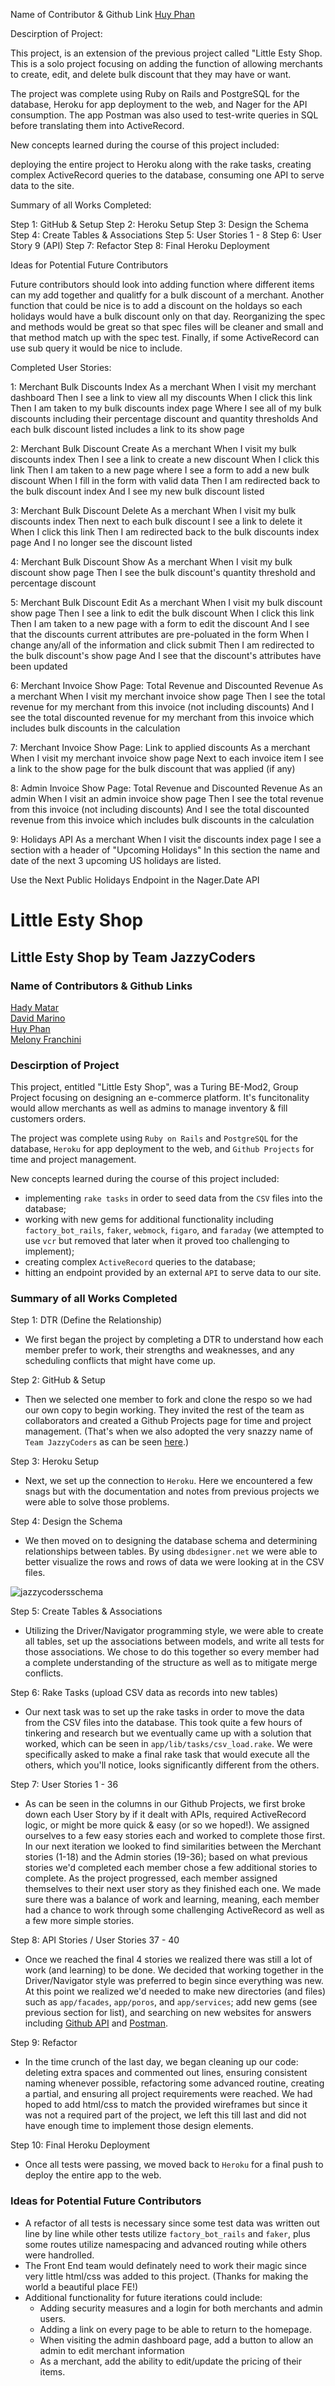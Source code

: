 Name of Contributor & Github Link
[Huy Phan](https://github.com/HuyPhan2025)

Descirption of Project:

This project, is an extension of the previous project called "Little Esty Shop.  This is a solo project focusing on adding the function of allowing merchants to create, edit, and delete bulk discount that they may have or want.  

The project was complete using Ruby on Rails and PostgreSQL for the database, Heroku for app deployment to the web, and Nager for the API consumption. The app Postman was also used to test-write queries in SQL before translating them into ActiveRecord.

New concepts learned during the course of this project included:

deploying the entire project to Heroku along with the rake tasks,
creating complex ActiveRecord queries to the database,
consuming one API to serve data to the site.

Summary of all Works Completed:

Step 1: GitHub & Setup
Step 2: Heroku Setup
Step 3: Design the Schema
Step 4: Create Tables & Associations
Step 5: User Stories 1 - 8
Step 6: User Story 9 (API)
Step 7: Refactor
Step 8: Final Heroku Deployment

Ideas for Potential Future Contributors

Future contributors should look into adding function where different items can my add together and qualitfy for a bulk discount of a merchant.  Another function that could be nice is to add a discount on the holdays so each holidays would have a bulk discount only on that day.  Reorganizing the spec and methods would be great so that spec files will be cleaner and small and that method match up with the spec test. Finally, if some ActiveRecord can use sub query it would be nice to include.  

Completed User Stories:

1: Merchant Bulk Discounts Index
As a merchant When I visit my merchant dashboard Then I see a link to view all my discounts When I click this link Then I am taken to my bulk discounts index page Where I see all of my bulk discounts including their percentage discount and quantity thresholds And each bulk discount listed includes a link to its show page

2: Merchant Bulk Discount Create
As a merchant When I visit my bulk discounts index Then I see a link to create a new discount When I click this link Then I am taken to a new page where I see a form to add a new bulk discount When I fill in the form with valid data Then I am redirected back to the bulk discount index And I see my new bulk discount listed

3: Merchant Bulk Discount Delete
As a merchant When I visit my bulk discounts index Then next to each bulk discount I see a link to delete it When I click this link Then I am redirected back to the bulk discounts index page And I no longer see the discount listed

4: Merchant Bulk Discount Show
As a merchant When I visit my bulk discount show page Then I see the bulk discount's quantity threshold and percentage discount

5: Merchant Bulk Discount Edit
As a merchant When I visit my bulk discount show page Then I see a link to edit the bulk discount When I click this link Then I am taken to a new page with a form to edit the discount And I see that the discounts current attributes are pre-poluated in the form When I change any/all of the information and click submit Then I am redirected to the bulk discount's show page And I see that the discount's attributes have been updated

6: Merchant Invoice Show Page: Total Revenue and Discounted Revenue
As a merchant When I visit my merchant invoice show page Then I see the total revenue for my merchant from this invoice (not including discounts) And I see the total discounted revenue for my merchant from this invoice which includes bulk discounts in the calculation

7: Merchant Invoice Show Page: Link to applied discounts
As a merchant When I visit my merchant invoice show page Next to each invoice item I see a link to the show page for the bulk discount that was applied (if any)

8: Admin Invoice Show Page: Total Revenue and Discounted Revenue
As an admin When I visit an admin invoice show page Then I see the total revenue from this invoice (not including discounts) And I see the total discounted revenue from this invoice which includes bulk discounts in the calculation

9: Holidays API
As a merchant When I visit the discounts index page I see a section with a header of "Upcoming Holidays" In this section the name and date of the next 3 upcoming US holidays are listed.

Use the Next Public Holidays Endpoint in the Nager.Date API
# Little Esty Shop

## Little Esty Shop by Team JazzyCoders

### Name of Contributors & Github Links

[Hady Matar](https://github.com/hadyematar23)<br>
[David Marino](https://github.com/davejm8)<br>
[Huy Phan](https://github.com/HuyPhan2025)<br>
[Melony Franchini](https://github.com/MelTravelz)<br>

### Descirption of Project
This project, entitled "Little Esty Shop", was a Turing BE-Mod2, Group Project focusing on designing an e-commerce platform. It's funcitonality would allow merchants as well as admins to manage inventory & fill customers orders. 

The project was complete using `Ruby on Rails` and `PostgreSQL` for the database, `Heroku` for app deployment to the web, and `Github Projects` for time and project management. 

New concepts learned during the course of this project included: 
- implementing `rake tasks` in order to seed data from the `CSV` files into the database; 
- working with new gems for additional functionality including `factory_bot_rails`, `faker`, `webmock`, `figaro`, and `faraday` (we attempted to use `vcr` but removed that later when it proved too challenging to implement);
- creating complex `ActiveRecord` queries to the database; 
- hitting an endpoint provided by an external `API` to serve data to our site.

### Summary of all Works Completed
Step 1: DTR (Define the Relationship) 
- We first began the project by completing a DTR to understand how each member prefer to work, their strengths and weaknesses, and any scheduling conflicts that might have come up.

Step 2: GitHub & Setup 
- Then we selected one member to fork and clone the respo so we had our own copy to begin working. They invited the rest of the team as collaborators and created a Github Projects page for time and project management. (That's when we also adopted the very snazzy name of `Team JazzyCoders` as can be seen [here](https://github.com/users/hadyematar23/projects/1).)

Step 3: Heroku Setup
- Next, we set up the connection to `Heroku`. Here we encountered a few snags but with the documentation and notes from previous projects we were able to solve those problems.

Step 4: Design the Schema 
- We then moved on to designing the database schema and determining relationships between tables. By using `dbdesigner.net` we were able to better visualize the rows and rows of data we were looking at in the CSV files. 

![jazzycodersschema](app/assets/images/jazzycodersschema.png)

Step 5: Create Tables & Associations
- Utilizing the Driver/Navigator programming style, we were able to create all tables, set up the associations between models, and write all tests for those associations. We chose to do this together so every member had a complete understanding of the structure as well as to mitigate merge conflicts. 

Step 6: Rake Tasks (upload CSV data as records into new tables)
- Our next task was to set up the rake tasks in order to move the data from the CSV files into the database. This took quite a few hours of tinkering and research but we eventually came up with a solution that worked, which can be seen in `app/lib/tasks/csv_load.rake`. We were specifically asked to make a final rake task that would execute all the others, which you'll notice, looks significantly different from the others. 

Step 7: User Stories 1 - 36
- As can be seen in the columns in our Github Projects, we first broke down each User Story by if it dealt with APIs, required ActiveRecord logic, or might be more quick & easy (or so we hoped!). We assigned ourselves to a few easy stories each and worked to complete those first. In our next iteration we looked to find similarities between the Merchant stories (1-18) and the Admin stories (19-36); based on what previous stories we'd completed each member chose a few additional stories to complete. 
As the project progressed, each member assigned themselves to their next user story as they finished each one. We made sure there was a balance of work and learning, meaning, each member had a chance to work through some challenging ActiveRecord as well as a few more simple stories. 

Step 8: API Stories / User Stories 37 - 40
- Once we reached the final 4 stories we realized there was still a lot of work (and learning) to be done. We decided that working together in the Driver/Navigator style was preferred to begin since everything was new. At this point we realized we'd needed to make new directories (and files) such as `app/facades`, `app/poros`, and `app/services`; add new gems (see previous section for list), and searching on new websites for answers including [Github API](https://docs.github.com/en/rest?apiVersion=2022-11-28) and [Postman](https://web.postman.co/).

Step 9: Refactor
- In the time crunch of the last day, we began cleaning up our code: deleting extra spaces and commented out lines, ensuring consistent naming whenever possible, refactoring some advanced routine, creating a partial, and ensuring all project requirements were reached. We had hoped to add html/css to match the provided wireframes but since it was not a required part of the project, we left this till last and did not have enough time to implement those design elements.

Step 10: Final Heroku Deployment
- Once all tests were passing, we moved back to `Heroku` for a final push to deploy the entire app to the web.

### Ideas for Potential Future Contributors
- A refactor of all tests is necessary since some test data was written out line by line while other tests utilize `factory_bot_rails` and `faker`, plus some routes utilize namespacing and advanced routing while others were handrolled. 
- The Front End team would definately need to work their magic since very little html/css was added to this project. (Thanks for making the world a beautiful place FE!)
- Additional functionality for future iterations could include: 
    - Adding security measures and a login for both merchants and admin users.
    - Adding a link on every page to be able to return to the homepage.
    - When visiting the admin dashboard page, add a button to allow an admin to edit merchant information
    - As a merchant, add the ability to edit/update the pricing of their items.

